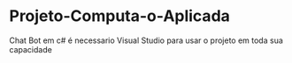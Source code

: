 # Projeto-Computa-o-Aplicada
Chat Bot em c#
é necessario Visual Studio para usar o projeto em toda sua capacidade
